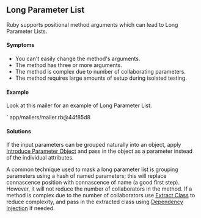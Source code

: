 ## Long Parameter List

Ruby supports positional method arguments which can lead to Long Parameter Lists.

#### Symptoms

* You can't easily change the method's arguments.
* The method has three or more arguments.
* The method is complex due to number of collaborating parameters.
* The method requires large amounts of setup during isolated testing.

#### Example

Look at this mailer for an example of Long Parameter List.

` app/mailers/mailer.rb@44f85d8

#### Solutions

If the input parameters can be grouped naturally into an object, apply 
[Introduce Parameter Object](#introduce-parameter-object) and pass in the object 
as a parameter instead of the individual attributes.

A common technique used to mask a long parameter list is grouping parameters using a
 hash of named parameters; this will replace connascence position with connascence 
of name (a good first step). 
However, it will not reduce the number of collaborators in the method.
If a method is complex due to the number of collaborators use 
[Extract Class](#extract-class) to reduce complexity, and pass in the extracted 
class using [Dependency Injection](#dependency-injection) if needed.
